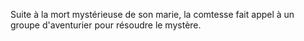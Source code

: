 Suite à la mort mystérieuse de son marie, la comtesse fait appel à un groupe d'aventurier pour résoudre le mystère.